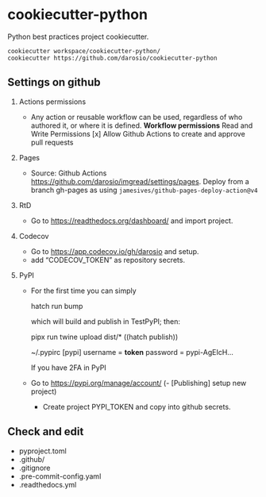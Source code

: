# cookiecutter-python

Python best practices project cookiecutter.

    cookiecutter workspace/cookiecutter-python/
    cookiecutter https://github.com/darosio/cookiecutter-python

## Settings on github

1. Actions permissions

   - Any action or reusable workflow can be used, regardless of who authored it,
     or where it is defined.
     **Workflow permissions**
     Read and Write Permissions
     [x] Allow Github Actions to create and approve pull requests

2. Pages

   - Source: Github Actions <https://github.com/darosio/imgread/settings/pages>.
     Deploy from a branch gh-pages as using `jamesives/github-pages-deploy-action@v4`

3. RtD

   - Go to <https://readthedocs.org/dashboard/> and import project.

4. Codecov

   - Go to <https://app.codecov.io/gh/darosio> and setup.
   - add “CODECOV_TOKEN” as repository secrets.

5. PyPI

   - For the first time you can simply

     hatch run bump

     which will build and publish in TestPyPI; then:

     pipx run twine upload dist/\*
     ((hatch publish))

     ~/.pypirc
     [pypi]
     username = **token**
     password = pypi-AgEIcH…

     If you have 2FA in PyPI

   - Go to <https://pypi.org/manage/account/>
     (- [Publishing] setup new project)
     - Create project PYPI_TOKEN and copy into github secrets.

## Check and edit

- pyproject.toml
- .github/
- .gitignore
- .pre-commit-config.yaml
- .readthedocs.yml
